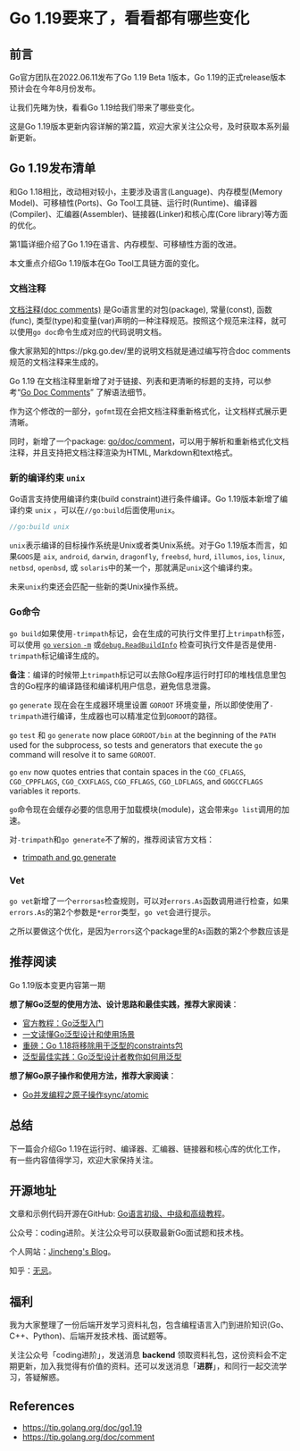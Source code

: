 # Go 1.19要来了，看看都有哪些变化

## 前言

Go官方团队在2022.06.11发布了Go 1.19 Beta 1版本，Go 1.19的正式release版本预计会在今年8月份发布。

让我们先睹为快，看看Go 1.19给我们带来了哪些变化。

这是Go 1.19版本更新内容详解的第2篇，欢迎大家关注公众号，及时获取本系列最新更新。

## Go 1.19发布清单

和Go 1.18相比，改动相对较小，主要涉及语言(Language)、内存模型(Memory Model)、可移植性(Ports)、Go Tool工具链、运行时(Runtime)、编译器(Compiler)、汇编器(Assembler)、链接器(Linker)和核心库(Core library)等方面的优化。

第1篇详细介绍了Go 1.19在语言、内存模型、可移植性方面的改进。

本文重点介绍Go 1.19版本在Go Tool工具链方面的变化。

### 文档注释

[文档注释(doc comments)](https://tip.golang.org/doc/comment) 是Go语言里的对包(package), 常量(const), 函数(func), 类型(type)和变量(var)声明的一种注释规范。按照这个规范来注释，就可以使用`go doc`命令生成对应的代码说明文档。

像大家熟知的https://pkg.go.dev/里的说明文档就是通过编写符合doc comments规范的文档注释来生成的。

Go 1.19 在文档注释里新增了对于链接、列表和更清晰的标题的支持，可以参考“[Go Doc Comments](https://tip.golang.org/doc/comment)” 了解语法细节。

作为这个修改的一部分，`gofmt`现在会把文档注释重新格式化，让文档样式展示更清晰。

同时，新增了一个package:  [go/doc/comment](https://tip.golang.org/pkg/go/doc/comment)，可以用于解析和重新格式化文档注释，并且支持把文档注释渲染为HTML, Markdown和text格式。

### 新的编译约束 `unix` 

Go语言支持使用编译约束(build constraint)进行条件编译。Go 1.19版本新增了编译约束 `unix` ，可以在`//go:build`后面使用`unix`。

```go
//go:build unix
```

`unix`表示编译的目标操作系统是Unix或者类Unix系统。对于Go 1.19版本而言，如果`GOOS`是 `aix`, `android`, `darwin`, `dragonfly`, `freebsd`, `hurd`, `illumos`, `ios`, `linux`, `netbsd`, `openbsd`, 或 `solaris`中的某一个，那就满足`unix`这个编译约束。

未来`unix`约束还会匹配一些新的类Unix操作系统。 

### Go命令

`go build`如果使用`-trimpath`标记，会在生成的可执行文件里打上`trimpath`标签，可以使用 [`go` `version` `-m`](https://pkg.go.dev/cmd/go#hdr-Print_Go_version) 或[`debug.ReadBuildInfo`](https://pkg.go.dev/runtime/debug#ReadBuildInfo) 检查可执行文件是否是使用`-trimpath`标记编译生成的。

**备注**：编译的时候带上`trimpath`标记可以去除Go程序运行时打印的堆栈信息里包含的Go程序的编译路径和编译机用户信息，避免信息泄露。

`go` `generate` 现在会在生成器环境里设置 `GOROOT` 环境变量，所以即使使用了`-trimpath`进行编译，生成器也可以精准定位到`GOROOT`的路径。

`go` `test` 和 `go` `generate` now place `GOROOT/bin` at the beginning of the `PATH` used for the subprocess, so tests and generators that execute the `go` command will resolve it to same `GOROOT`.

`go` `env` now quotes entries that contain spaces in the `CGO_CFLAGS`, `CGO_CPPFLAGS`, `CGO_CXXFLAGS`, `CGO_FFLAGS`, `CGO_LDFLAGS`, and `GOGCCFLAGS` variables it reports.

`go`命令现在会缓存必要的信息用于加载模块(module)，这会带来`go list`调用的加速。

对`-trimpath`和`go generate`不了解的，推荐阅读官方文档：

* [trimpath and go generate](https://pkg.go.dev/cmd/go#hdr-Print_Go_version)

### Vet

`go vet`新增了一个`errorsas`检查规则，可以对`errors.As`函数调用进行检查，如果`errors.As`的第2个参数是`*error`类型，`go vet`会进行提示。

之所以要做这个优化，是因为`errors`这个package里的`As`函数的第2个参数应该是



## 推荐阅读

Go 1.19版本变更内容第一期

**想了解Go泛型的使用方法、设计思路和最佳实践，推荐大家阅读**：

* [官方教程：Go泛型入门](https://mp.weixin.qq.com/s?__biz=Mzg2MTcwNjc1Mg==&mid=2247483720&idx=1&sn=57ec4877dfd364a59deacf1e74a4fb66&chksm=ce124e27f965c731432dcc89d1e0563cf84baaef482eaa068a91bee61f10cf85b433923b83b4&token=1782465473&lang=zh_CN#rd)
* [一文读懂Go泛型设计和使用场景](https://mp.weixin.qq.com/s?__biz=Mzg2MTcwNjc1Mg==&mid=2247483731&idx=1&sn=b2258b28e2f3c16b065a5a1b22c15b0d&chksm=ce124e3cf965c72a6a22e0ed15deda8238567407bbd7157a79753fc8b605727ab2153009493c&token=1782465473&lang=zh_CN#rd)
* [重磅：Go 1.18将移除用于泛型的constraints包](https://mp.weixin.qq.com/s?__biz=Mzg2MTcwNjc1Mg==&mid=2247483855&idx=1&sn=6ab4aeb140a1a08268dc8a0284a6f375&chksm=ce124ea0f965c7b6776061960d71e4ffb30484a82041f5b1d4786c4b49c4ffabc07a28b1cd48&token=1782465473&lang=zh_CN#rd)
* [泛型最佳实践：Go泛型设计者教你如何用泛型](https://mp.weixin.qq.com/s?__biz=Mzg2MTcwNjc1Mg==&mid=2247484015&idx=1&sn=576b2d8b84b3a8ce5bdd6952c2b84062&chksm=ce124d00f965c416b07dcb81c4dcb9cf75859b2787d4f00ec8c80b37ca42e58cc651420a3b33&token=1782465473&lang=zh_CN#rd)

**想了解Go原子操作和使用方法，推荐大家阅读**：

* [Go并发编程之原子操作sync/atomic](https://mp.weixin.qq.com/s?__biz=Mzg2MTcwNjc1Mg==&mid=2247484082&idx=1&sn=934787c9829391ba743bd611818ad0e2&chksm=ce124dddf965c4cb7d0f2d9d001ab4b7d949fbe87c4c8b7ee8d7498946824ec9aa6581cfe986&token=1782465473&lang=zh_CN#rd)



## 总结

下一篇会介绍Go 1.19在运行时、编译器、汇编器、链接器和核心库的优化工作，有一些内容值得学习，欢迎大家保持关注。



## 开源地址

文章和示例代码开源在GitHub: [Go语言初级、中级和高级教程](https://github.com/jincheng9/go-tutorial)。

公众号：coding进阶。关注公众号可以获取最新Go面试题和技术栈。

个人网站：[Jincheng's Blog](https://jincheng9.github.io/)。

知乎：[无忌](https://www.zhihu.com/people/thucuhkwuji)。



## 福利

我为大家整理了一份后端开发学习资料礼包，包含编程语言入门到进阶知识(Go、C++、Python)、后端开发技术栈、面试题等。

关注公众号「coding进阶」，发送消息 **backend** 领取资料礼包，这份资料会不定期更新，加入我觉得有价值的资料。还可以发送消息「**进群**」，和同行一起交流学习，答疑解惑。



## References

* https://tip.golang.org/doc/go1.19
* https://tip.golang.org/doc/comment